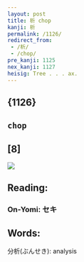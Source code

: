 ```yaml
---
layout: post
title: 析 chop
kanji: 析
permalink: /1126/
redirect_from:
 - /析/
 - /chop/
pre_kanji: 1125
nex_kanji: 1127
heisig: Tree . . . ax.
---
```


## {1126}

## `chop`

## [8]

<div class="stroke"><img src="E69E90.png" /></div>

## Reading:

### On-Yomi: セキ

## Words:

分析(ぶんせき): analysis

